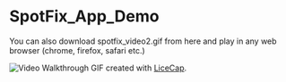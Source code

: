 SpotFix_App_Demo
================

You can also download spotfix_video2.gif from here and play in any web browser
(chrome, firefox, safari etc.)

![Video Walkthrough](spotfix_video2.gif)
GIF created with [LiceCap](http://www.cockos.com/licecap/).
